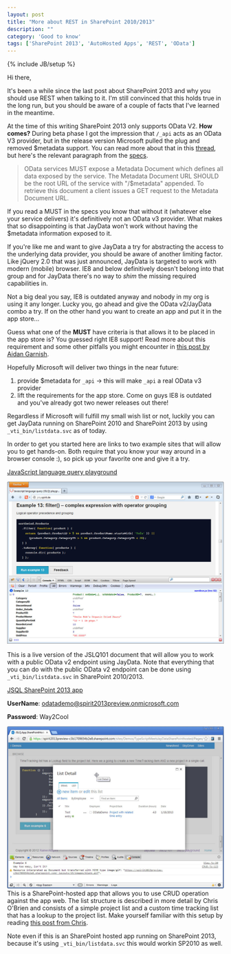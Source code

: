 ```yaml
---
layout: post
title: "More about REST in SharePoint 2010/2013"
description: ""
category: 'Good to know'
tags: ['SharePoint 2013', 'AutoHosted Apps', 'REST', 'OData']
---
```

{% include JB/setup %}

Hi there,

It's been a while since the last post about  SharePoint 2013 and why you should use REST when talking to it. I'm
still convinced that this holds true in the long run, but you should be aware of a couple of facts that I've learned in
the meantime.

At the time of this writing SharePoint 2013 only supports OData V2. **How comes?** During beta phase I got the
impression
that
`/_api` acts as an OData V3 provider, but in the release version Microsoft pulled the plug and removed $metadata
support. You can read more about that in this [thread], but here's the relevant paragraph from the [specs].

>OData services MUST expose a Metadata Document which defines all data exposed by the service. The Metadata Document
>URL SHOULD be the root URL of the service with "/$metadata" appended. To retrieve this document a client issues a GET
>request to the Metadata Document URL.

If you read a MUST in the specs you know that without it (whatever else your service delivers) it's definitively
not an OData v3 provider. What makes that so disappointing is that JayData won't work without having the $metadata
information exposed to it.

If you're like me and want to give JayData a try for abstracting the access to the underlying data provider,
you should be aware of another limiting factor. Like jQuery 2.0 that was just announced,
JayData is targeted to work with modern (mobile) browser.
IE8 and below definitively doesn't belong into that group and for JayData there's no way to _shim_ the missing required
capabilities in.

Not a big deal you say, IE8 is outdated anyway and nobody in my org is using it any longer. Lucky you,
go ahead and give the OData v2/JayData combo a try.
If on the other hand you want to create an app and put it in the app store...

Guess what one of the **MUST** have criteria is that allows it to be placed in the app store is? You guessed right
 IE8 support! Read more about this requirement and some other pitfalls you might encounter in
 [this post by Aidan Garnish].

Hopefully Microsoft will deliver two things in the near future:

  1. provide $metadata for `_api` -> this will make `_api` a real  OData v3 provider
  2. lift the requirements for the app store. Come on guys IE8 is outdated and you've already got two newer releases
  out there!

Regardless if Microsoft will fulfill my small wish list or not, luckily you can get JayData running on
SharePoint 2010 and SharePoint 2013 by using `_vti_bin/listdata.svc` as of today.

 In order to get you started here are links to two example sites that will allow you to get hands-on. Both require
 that you know your way around in a browser console :), so pick up your favorite one and give it a try.

[JavaScript language query playground]

![JSQL Playground example 13](/img/2013-01-18-JSQL-Example13.jpg)

This is a live version of the JSLQ101 document that will allow you to work with
a public OData v2 endpoint using JayData. Note that everything that you can do with the public OData v2 endpoint
can be done using `_vti_bin/listdata.svc` in SharePoint 2010/2013.



[JSQL SharePoint 2013 app]

**UserName**: odatademo@spirit2013preview.onmicrosoft.com

**Password**: Way2Cool


![SharePoint hosted JSLQ example 6](/img/2013-01-18--SP13-Example6.jpg)
This is a SharePoint-hosted app that allows you to use CRUD operation against the app web. The list structure
 is described in more detail by Chris O'Brien and consists of a simple project list and a custom time
 tracking  list that has a lookup to the project list. Make yourself familiar with this setup by
  reading [this post from Chris].

Note even if this  is an SharePoint hosted app running on SharePoint 2013, because it's using
`_vti_bin/listdata.svc` this would workin SP2010 as well.



[thread]: http://social.msdn.microsoft.com/Forums/en-US/appsforsharepoint/thread/9e10f90d-666b-4787-8775-4065d9d8af44/
[specs]: http://www.odata.org/media/30002/OData.html#metadatarequests
[this post by Aidan Garnish]: http://www.aidangarnish.net/post/Getting-a-SharePoint-2013-App-Submitted-to-the-Office-Store.aspx
[this post from Chris]: http://www.sharepointnutsandbolts.com/2012/08/create-lists-content-types-files-etc.html
[JavaScript language query playground]: http://jslq.spirit.de
[JSQL SharePoint 2013 app]: https://spirit2013preview-c3b1709654b2e8.sharepoint.com/sites/Demos/TypeScriptMeetsJayDataSharePointhosted/Pages/Default.aspx?SPHostUrl=https%3A%2F%2Fspirit2013preview%2Esharepoint%2Ecom%2Fsites%2FDemos&SPLanguage=en-US&SPClientTag=0&SPProductNumber=15%2E0%2E4433%2E1011&SPAppWebUrl=https%3A%2F%2FSpirit2013Preview-c3b1709654b2e8%2Esharepoint%2Ecom%2Fsites%2FDemos%2FTypeScriptMeetsJayDataSharePointhosted